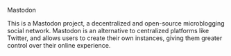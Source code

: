 Mastodon

This is a Mastodon project, a decentralized and open-source microblogging social network. Mastodon is an alternative to centralized platforms like Twitter, and allows users to create their own instances, giving them greater control over their online experience.

